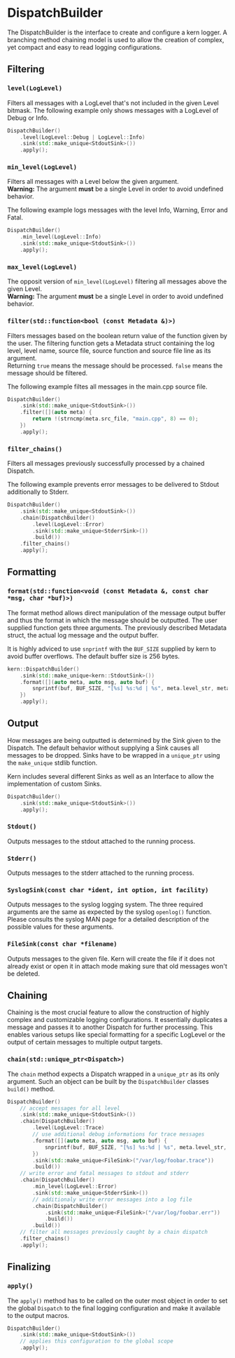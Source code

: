 # DispatchBuilder
The DispatchBuilder is the interface to create and configure a kern logger. A branching method chaining model is used to allow the creation of complex, yet compact and easy to read logging configurations.

## Filtering
### ```level(LogLevel)```
Filters all messages with a LogLevel that's not included in the given Level bitmask. The following example only shows messages with a LogLevel of Debug or Info.
```c++
DispatchBuilder()
    .level(LogLevel::Debug | LogLevel::Info)
    .sink(std::make_unique<StdoutSink>())
    .apply();
```

### ```min_level(LogLevel)```
Filters all messages with a Level below the given argument.<br>
**Warning:** The argument **must** be a single Level in order to avoid undefined behavior.

The following example logs messages with the level Info, Warning, Error and Fatal.
```c++
DispatchBuilder()
    .min_level(LogLevel::Info)
    .sink(std::make_unique<StdoutSink>())
    .apply();
```

### ```max_level(LogLevel)```
The opposit version of ```min_level(LogLevel)``` filtering all messages above the given Level.<br>
**Warning:** The argument **must** be a single Level in order to avoid undefined behavior.

### ```filter(std::function<bool (const Metadata &)>)```
Filters messages based on the boolean return value of the function given by the user. The filtering function gets a Metadata struct containing the log level, level name, source file, source function and source file line as its argument.<br>
Returning ```true``` means the message should be processed. ```false``` means the message should be filtered.

The following example filtes all messages in the main.cpp source file.
```c++
DispatchBuilder()
    .sink(std::make_unique<StdoutSink>())
    .filter([](auto meta) {
        return !(strncmp(meta.src_file, "main.cpp", 8) == 0);
    })
    .apply();
```

### ```filter_chains()```
Filters all messages previously successfully processed by a chained Dispatch.

The following example prevents error messages to be delivered to Stdout additionally to Stderr.
```c++
DispatchBuilder()
    .sink(std::make_unique<StdoutSink>())
    .chain(DispatchBuilder()
        .level(LogLevel::Error)
        .sink(std::make_unique<StderrSink>())
        .build())
    .filter_chains()
    .apply();
```

## Formatting
### ```format(std::function<void (const Metadata &, const char *msg, char *buf)>)```
The format method allows direct manipulation of the message output buffer and thus the format in which the message should be outputted. The user supplied function gets three arguments. The previously described Metadata struct, the actual log message and the output buffer.

It is highly adviced to use ```snprintf``` with the ```BUF_SIZE``` supplied by kern to avoid buffer overflows. The default buffer size is 256 bytes.

```c++
kern::DispatchBuilder()
    .sink(std::make_unique<kern::StdoutSink>())
    .format([](auto meta, auto msg, auto buf) {
        snprintf(buf, BUF_SIZE, "[%s] %s:%d | %s", meta.level_str, meta.function, meta.line, msg);
    })
    .apply();
```

## Output
How messages are being outputted is determined by the Sink given to the Dispatch. The default behavior without supplying a Sink causes all messages to be dropped. Sinks have to be wrapped in a ```unique_ptr``` using the ```make_unique``` stdlib function.

Kern includes several different Sinks as well as an Interface to allow the implementation of custom Sinks.
```c++
DispatchBuilder()
    .sink(std::make_unique<StdoutSink>())
    .apply();
```

### ```Stdout()```
Outputs messages to the stdout attached to the running process.

### ```Stderr()```
Outputs messages to the stderr attached to the running process.

### ```SyslogSink(const char *ident, int option, int facility)```
Outputs messages to the syslog logging system. The three required arguments are the same as expected by the syslog ```openlog()``` function. Please consults the syslog MAN page for a detailed description of the possible values for these arguments.

### ```FileSink(const char *filename)```
Outputs messages to the given file. Kern will create the file if it does not already exist or open it in attach mode making sure that old messages won't be deleted.

## Chaining
Chaining is the most crucial feature to allow the construction of highly complex and customizable logging configurations. It essentially duplicates a message and passes it to another Dispatch for further processing. This enables various setups like special formatting for a specific LogLevel or the output of certain messages to multiple output targets.

### ```chain(std::unique_ptr<Dispatch>)```
The ```chain``` method expects a Dispatch wrapped in a ```unique_ptr``` as its only argument. Such an object can be built by the ```DispatchBuilder``` classes ```build()``` method.

```c++
DispatchBuilder()
    // accept messages for all level
    .sink(std::make_unique<StdoutSink>())
    .chain(DispatchBuilder()
        .level(LogLevel::Trace)
        // use additional debug informations for trace messages
        .format([](auto meta, auto msg, auto buf) {
            snprintf(buf, BUF_SIZE, "[%s] %s:%d | %s", meta.level_str, meta.function, meta.line, msg);
        })
        .sink(std::make_unique<FileSink>("/var/log/foobar.trace"))
        .build())
    // write error and fatal messages to stdout and stderr
    .chain(DispatchBuilder()
        .min_level(LogLevel::Error)
        .sink(std::make_unique<StderrSink>())
        // additionaly write error messages into a log file
        .chain(DispatchBuilder()
            .sink(std::make_unique<FileSink>("/var/log/foobar.err"))
            .build())
        .build())
    // filter all messages previously caught by a chain dispatch
    .filter_chains()
    .apply();
```

## Finalizing

### ```apply()```
The ```apply()``` method has to be called on the outer most object in order to set the global ```Dispatch``` to the final logging configuration and make it available to the output macros.

```c++
DispatchBuilder()
    .sink(std::make_unique<StdoutSink>())
    // applies this configuration to the global scope
    .apply();
```
